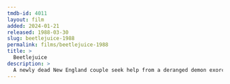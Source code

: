```yaml
---
tmdb-id: 4011
layout: film
added: 2024-01-21
released: 1988-03-30
slug: beetlejuice-1988
permalink: films/beetlejuice-1988
title: >
  Beetlejuice
description: >
  A newly dead New England couple seek help from a deranged demon exorcist to scare an affluent New York family out of their home.
---
```

